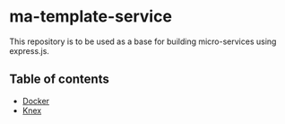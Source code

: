 # ma-template-service

This repository is to be used as a base for building micro-services
using express.js. 

## Table of contents

- [Docker](./documentation/DOCKER.md)
- [Knex](./documentation/KNEX.md)
